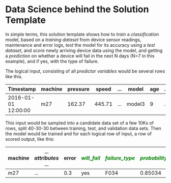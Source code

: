 # Data Science behind the Solution Template

In simple terms, this solution template shows how to _train_ a _classification_ model,
based on a _training dataset_ from device sensor readings, maintenance and error logs,
_test_ the model for its accuracy using a _test dataset_, and _score_ newly arriving
device data using the model, and getting a _prediction_ on whether a device will fail
in the next N days (N=7 in this example), and if yes, with the type of failure.

The logical input, consisting of all _predictor variables_ would be several rows like this.

| Timestamp | machine | pressure | speed | ... | model | age | ... | failure | error |
|-----------|---------|----------|-------|-----|-------|-----|-----|-----|-----|
|2016-01-01 12:00:00 | m27 | 162.37 | 445.71 | ... | model3 | 9 | ... | 0.0 | 0.3 |

This input would be sampled into a candidate data set of a few 10Ks of rows, split
40-30-30 between training, test, and validation data sets. Then the model would be
trained and for each logical row of input, a row of scored output, like this:

| machine | ... _attributes_ ... | error | <span style="color:green">_will_fail_ | <span style="color:green">_failure_type_ | <span style="color:green">_probability_<span> |
|-----------|---------|-----|-------|-----------|--------------|
| m27 | ... | 0.3 | yes | F034 | 0.85034 |

